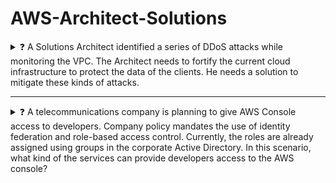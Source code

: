 # AWS-Architect-Solutions



  <details>
    <summary>
      ❓ A Solutions Architect identified a series of DDoS attacks while monitoring the VPC. The Architect needs to fortify the current cloud infrastructure to protect the data of the clients. He needs a solution to mitigate these kinds of attacks.</summary>
  </br></br>
         <blockquote> Use AWS Shield Advanced to detect and mitigate DDoS attacks.</blockquote>
  </br></br>
  </details>
  
  ---
  
   <details>
    <summary>
    ❓ A telecommunications company is planning to give AWS Console access to developers. Company policy mandates the use of identity federation and role-based access control. Currently, the roles are already assigned using groups in the corporate Active Directory.
    In this scenario, what kind of the services can provide developers access to the AWS console? </summary>
    </br>
    Considering that the company is using a corporate Active Directory, it is best to use AWS Directory Service AD Connector for easier integration.    In addition, since the roles are already assigned using groups in the corporate Active Directory, it would be better to also use IAM Roles. Take note that you can assign an IAM Role to the users or groups from your Active Directory once it is integrated with your VPC via the AWS Directory Service AD Connector.
    </details>
